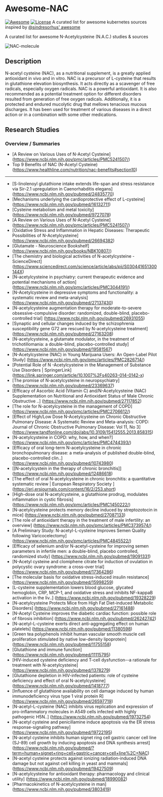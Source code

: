 Awesome-NAC
=======================================================================

[![Awesome](https://cdn.rawgit.com/sindresorhus/awesome/d7305f38d29fed78fa85652e3a63e154dd8e8829/media/badge.svg)](https://github.com/sindresorhus/awesome)
[![License](https://img.shields.io/badge/License-CC%204.0-brightgreen.svg?style=flat-square)](http://creativecommons.org/licenses/by-nc/4.0/)
A curated list for awesome kubernetes sources inspired by [@sindresorhus' awesome](https://github.com/sindresorhus/awesome)

A curated list for awesome N-Acetylcysteine (N.A.C.) studies &amp; sources

![NAC-molecule](https://www.suppwiththat.com/wp-content/uploads/2017/11/NACMolecule.jpeg)


## Description

   N-acetyl cysteine (NAC), as a nutritional supplement, is a greatly applied antioxidant in vivo and in vitro. NAC is a precursor of L-cysteine that results in glutathione elevation biosynthesis. It acts directly as a scavenger of free radicals, especially oxygen radicals. NAC is a powerful antioxidant. It is also recommended as a potential treatment option for different disorders resulted from generation of free oxygen radicals. Additionally, it is a protected and endured mucolytic drug that mellows tenacious mucous discharges. It has been used for treatment of various diseases in a direct action or in a combination with some other medications. 


## Research Studies

### Overview / Summaries 

- [A Review on Various Uses of N-Acetyl Cysteine] (https://www.ncbi.nlm.nih.gov/pmc/articles/PMC5241507/)
- Top 9 Benefits of NAC (N-Acetyl Cysteine) (https://www.healthline.com/nutrition/nac-benefits#section10)

---------------------------

- [S-linolenoyl glutathione intake extends life-span and stress resistance via Sir-2.1 upregulation in Caenorhabditis elegans] (https://www.ncbi.nlm.nih.gov/pubmed/24835770)
- [Mechanisms underlying the cardioprotective effect of L-cysteine] (https://www.ncbi.nlm.nih.gov/pubmed/16132711)
- [Cysteine metabolism and metal toxicity] (https://www.ncbi.nlm.nih.gov/pubmed/9727078)
- [A Review on Various Uses of N-Acetyl Cysteine] (https://www.ncbi.nlm.nih.gov/pmc/articles/PMC5241507/)
- [Oxidative Stress and Inflammation in Hepatic Diseases: Therapeutic Possibilities of N-Acetylcysteine] (https://www.ncbi.nlm.nih.gov/pubmed/26694382)
- [Glutamate - Neuroscience Bookshelf] (https://www.ncbi.nlm.nih.gov/books/NBK10807/)
- [The chemistry and biological activities of N-acetylcysteine - ScienceDirect] (https://www.sciencedirect.com/science/article/abs/pii/S030441651300144X)
- [N-acetylcysteine in psychiatry: current therapeutic evidence and potential mechanisms of action] (https://www.ncbi.nlm.nih.gov/pmc/articles/PMC3044191/)
- [N-Acetylcysteine in depressive symptoms and functionality: a systematic review and meta-analysis] (https://www.ncbi.nlm.nih.gov/pubmed/27137430)
- [N-acetylcysteine augmentation therapy for moderate-to-severe obsessive-compulsive disorder: randomized, double-blind, placebo-controlled trial] (https://www.ncbi.nlm.nih.gov/pubmed/26931055)
- [Synaptic and cellular changes induced by the schizophrenia susceptibility gene G72 are rescued by N-acetylcysteine treatment] (https://www.ncbi.nlm.nih.gov/pubmed/27163208)
- [N-acetylcysteine, a glutamate modulator, in the treatment of trichotillomania: a double-blind, placebo-controlled study] (https://www.ncbi.nlm.nih.gov/pubmed/19581567)
- [N-Acetylcysteine (NAC) in Young Marijuana Users: An Open-Label Pilot Study] (https://www.ncbi.nlm.nih.gov/pmc/articles/PMC2826714/)
- [Potential Role of N -Acetylcysteine in the Management of Substance Use Disorders | SpringerLink] (https://link.springer.com/article/10.1007%2Fs40263-014-0142-x)
- [The promise of N-acetylcysteine in neuropsychiatry] (https://www.ncbi.nlm.nih.gov/pubmed/23369637)
- [Efficacy of Ascorbic Acid (Vitamin C) and/N-Acetylcysteine (NAC) Supplementation on Nutritional and Antioxidant Status of Male Chronic Obstructive ..] (https://www.ncbi.nlm.nih.gov/pubmed/27117852)
- [The role for N-acetylcysteine in the management of COPD] (https://www.ncbi.nlm.nih.gov/pmc/articles/PMC2706612/)
- [Effect of High/Low Dose N-Acetylcysteine on Chronic Obstructive Pulmonary Disease: A Systematic Review and Meta-analysis: COPD: Journal of Chronic Obstructive Pulmonary Disease: Vol 11, No 3] (https://www.tandfonline.com/doi/abs/10.3109/15412555.2013.858315)
- [N-acetylcysteine in COPD: why, how, and when?] (https://www.ncbi.nlm.nih.gov/pmc/articles/PMC4744393/)
- [Efficacy of oral long-term N-acetylcysteine in chronic bronchopulmonary disease: a meta-analysis of published double-blind, placebo-controlled clin..] (https://www.ncbi.nlm.nih.gov/pubmed/10743980)
- [[N-acetylcystein in the therapy of chronic bronchitis]] (https://www.ncbi.nlm.nih.gov/pubmed/12486618)
- [The effect of oral N-acetylcysteine in chronic bronchitis: a quantitative systematic review | European Respiratory Society ] (https://erj.ersjournals.com/content/16/2/253.short)
- [High-dose oral N-acetylcysteine, a glutathione prodrug, modulates inflammation in cystic fibrosis] (https://www.ncbi.nlm.nih.gov/pmc/articles/PMC1450222/)
- [N-acetylcysteine protects memory decline induced by streptozotocin in mice] (https://www.ncbi.nlm.nih.gov/pubmed/27087133)
- [The role of antioxidant therapy in the treatment of male infertility: an overview] (https://www.ncbi.nlm.nih.gov/pmc/articles/PMC3739574/)
- [A Preliminary Study: N-acetyl-L-cysteine Improves Semen Quality following Varicocelectomy] (https://www.ncbi.nlm.nih.gov/pmc/articles/PMC4845522/)
- [Efficacy of selenium and/or N-acetyl-cysteine for improving semen parameters in infertile men: a double-blind, placebo controlled, randomized study] (https://www.ncbi.nlm.nih.gov/pubmed/19091331)
- [N-Acetyl cysteine and clomiphene citrate for induction of ovulation in polycystic ovary syndrome: a cross-over trial] (https://www.ncbi.nlm.nih.gov/pubmed/17364286)
- [The molecular basis for oxidative stress-induced insulin resistance] (https://www.ncbi.nlm.nih.gov/pubmed/15998259)
- [L-cysteine supplementation lowers blood glucose, glycated hemoglobin, CRP, MCP-1, and oxidative stress and inhibits NF-kappaB activation in the liv..] (https://www.ncbi.nlm.nih.gov/pubmed/19328229)
- [N-acetylcysteine Protects Mice from High Fat Diet-induced Metabolic Disorders] (https://www.ncbi.nlm.nih.gov/pubmed/27161488)
- [N-Acetyl Cysteine improves the diabetic cardiac function: possible role of fibrosis inhibition] (https://www.ncbi.nlm.nih.gov/pubmed/26242742)
- [N-acetyl-L-cysteine exerts direct anti-aggregating effect on human platelets] (https://www.ncbi.nlm.nih.gov/pubmed/11380598)
- [Green tea polyphenols inhibit human vascular smooth muscle cell proliferation stimulated by native low-density lipoprotein] (https://www.ncbi.nlm.nih.gov/pubmed/11755158)
- [Glutathione and immune function] (https://www.ncbi.nlm.nih.gov/pubmed/11115795)
- [HIV-induced cysteine deficiency and T-cell dysfunction--a rationale for treatment with N-acetylcysteine] (https://www.ncbi.nlm.nih.gov/pubmed/1378279)
- [Glutathione depletion in HIV-infected patients: role of cysteine deficiency and effect of oral N-acetylcysteine] (https://www.ncbi.nlm.nih.gov/pubmed/1418777)
- [Influence of glutathione availability on cell damage induced by human immunodeficiency virus type 1 viral protein R] (https://www.ncbi.nlm.nih.gov/pubmed/26597719)
- [N-acetyl-L-cysteine (NAC) inhibits virus replication and expression of pro-inflammatory molecules in A549 cells infected with highly pathogenic H5N..] (https://www.ncbi.nlm.nih.gov/pubmed/19732754)
- [N-acetyl cysteine and penicillamine induce apoptosis via the ER stress response-signaling pathway] (https://www.ncbi.nlm.nih.gov/pubmed/19722195)
- [N-acetyl cysteine inhibits human signet ring cell gastric cancer cell line (SJ-89) cell growth by inducing apoptosis and DNA synthesis arrest] (https://www.ncbi.nlm.nih.gov/pubmed/?term=human+signet+ring+cell+gastric+cancer+cell+line%2C+NAC)
- [N-acetyl cysteine protects against ionizing radiation-induced DNA damage but not against cell killing in yeast and mammals] (https://www.ncbi.nlm.nih.gov/pubmed/19427509)
- [N-acetylcysteine for antioxidant therapy: pharmacology and clinical utility] (https://www.ncbi.nlm.nih.gov/pubmed/18990082)
- [Pharmacokinetics of N-acetylcysteine in man] (https://www.ncbi.nlm.nih.gov/pubmed/3803419)
